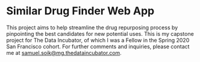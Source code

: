 # Similar Drug Finder Web App

This project aims to help streamline the drug repurposing process by pinpointing the best candidates for new potential uses. This is my capstone project for The Data Incubator, of which I was a Fellow in the Spring 2020 San Francisco cohort. For further comments and inquiries, please contact me at samuel.soik@mg.thedataincubator.com.
